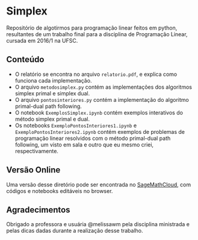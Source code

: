# Simplex
Repositório de algotirmos para programação linear feitos em python, resultantes de um trabalho final para a disciplina de Programação Linear, cursada em 2016/1 na UFSC.

## Conteúdo

* O relatório se encontra no arquivo `relatorio.pdf`, e explica como funciona cada implementação.
* O arquivo `metodosimplex.py`  contém as implementações dos algoritmos simplex primal e simplex dual.
* O arquivo `pontosinteriores.py` contém a implementação do algoritmo primal-dual path following.
* O notebook `ExemplosSimplex.ipynb` contém exemplos interativos do método simplex primal e dual.
* Os notebooks `ExemploPontosInteriores1.ipynb` e `ExemploPontosInteriores2.ipynb` contém exemplos de problemas de programação linear resolvidos com o método primal-dual path following, um visto em sala e outro que eu mesmo criei, respectivamente. 

## Versão Online

Uma versão desse diretório pode ser encontrada no [SageMathCloud](https://cloud.sagemath.com/projects/f1debbcf-7b2c-4a71-afd0-b0635e09b6ec/), com códigos e notebooks editáveis no browser. 

## Agradecimentos

Obrigado a professora e usuária @melissawm pela disciplina ministrada e pelas dicas dadas durante a realização desse trabalho. 